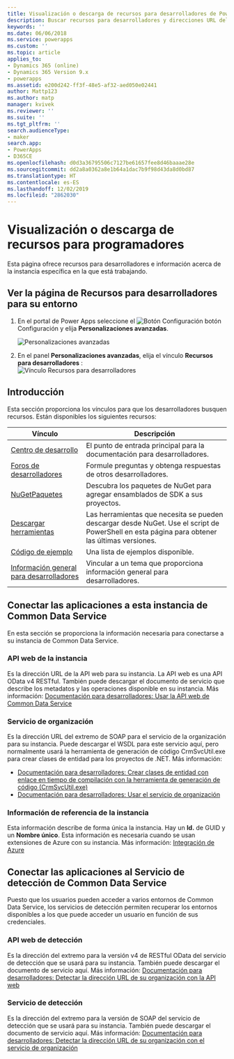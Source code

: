 ```yaml
---
title: Visualización o descarga de recursos para desarrolladores de Power Apps y Common Data Service | MicrosoftDocs
description: Buscar recursos para desarrolladores y direcciones URL del extremo de servicio para Power Apps y Common Data Service
keywords: ''
ms.date: 06/06/2018
ms.service: powerapps
ms.custom: ''
ms.topic: article
applies_to:
- Dynamics 365 (online)
- Dynamics 365 Version 9.x
- powerapps
ms.assetid: e200d242-ff3f-48e5-af32-aed050e02441
author: Mattp123
ms.author: matp
manager: kvivek
ms.reviewer: ''
ms.suite: ''
ms.tgt_pltfrm: ''
search.audienceType:
- maker
search.app:
- PowerApps
- D365CE
ms.openlocfilehash: d0d3a36795506c7127be61657fee8d46baaae28e
ms.sourcegitcommit: dd2a8a0362a8e1b64a1dac7b9f98d43da8d0bd87
ms.translationtype: HT
ms.contentlocale: es-ES
ms.lasthandoff: 12/02/2019
ms.locfileid: "2862030"
---
```

# <a name="view-or-download-developer-resources"></a>Visualización o descarga de recursos para programadores

Esta página ofrece recursos para desarrolladores e información acerca de la instancia específica en la que está trabajando. 

## <a name="view-the-developer-resources-page-for-your-environment"></a>Ver la página de Recursos para desarrolladores para su entorno

1. En el portal de Power Apps seleccione el ![Botón Configuración](../../administrator/media/settings-button-nav-bar.png) botón Configuración y elija **Personalizaciones avanzadas**.

    ![Personalizaciones avanzadas](media/advanced-customizations-menu.png)

1. En el panel **Personalizaciones avanzadas**, elija el vínculo **Recursos para desarrolladores** :<br />![Vínculo Recursos para desarrolladores](media/developer-resources-link.png)

## <a name="getting-started"></a>Introducción 

Esta sección proporciona los vínculos para que los desarrolladores busquen recursos. Están disponibles los siguientes recursos:


|Vínculo |Descripción|
|---------|---------|
|[Centro de desarrollo](https://go.microsoft.com/fwlink/?LinkId=551006)|El punto de entrada principal para la documentación para desarrolladores.|
|[Foros de desarrolladores](https://go.microsoft.com/fwlink/?LinkId=550993)|Formule preguntas y obtenga respuestas de otros desarrolladores.|
|[NuGetPaquetes](https://go.microsoft.com/fwlink/?LinkId=550994)|Descubra los paquetes de NuGet para agregar ensamblados de SDK a sus proyectos.|
|[Descargar herramientas](https://go.microsoft.com/fwlink/?LinkID=512122)|Las herramientas que necesita se pueden descargar desde NuGet. Use el script de PowerShell en esta página para obtener las últimas versiones.|
|[Código de ejemplo](https://go.microsoft.com/fwlink/?LinkId=553007)|Una lista de ejemplos disponible.|
|[Información general para desarrolladores](https://go.microsoft.com/fwlink/?LinkId=550995)|Vincular a un tema que proporciona información general para desarrolladores.|


## <a name="connect-your-apps-to-this-instance-of-common-data-service"></a>Conectar las aplicaciones a esta instancia de Common Data Service

En esta sección se proporciona la información necesaria para conectarse a su instancia de Common Data Service.

### <a name="instance-web-api"></a>API web de la instancia

Es la dirección URL de la API web para su instancia. La API web es una API OData v4 RESTful. También puede descargar el documento de servicio que describe los metadatos y las operaciones disponible en su instancia. Más información: [Documentación para desarrolladores: Usar la API web de Common Data Service](/powerapps/developer/common-data-service/webapi/overview)

### <a name="organization-service"></a>Servicio de organización

Es la dirección URL del extremo de SOAP para el servicio de la organización para su instancia.
Puede descargar el WSDL para este servicio aquí, pero normalmente usará la herramienta de generación de código CrmSvcUtil.exe para crear clases de entidad para los proyectos de .NET. Más información: 
- [Documentación para desarrolladores: Crear clases de entidad con enlace en tiempo de compilación con la herramienta de generación de código (CrmSvcUtil.exe)](/powerapps/developer/common-data-service/org-service/generate-early-bound-classes)
- [Documentación para desarrolladores: Usar el servicio de organización](/powerapps/developer/common-data-service/org-service/overview)

### <a name="instance-reference-information"></a>Información de referencia de la instancia

Esta información describe de forma única la instancia. Hay un **Id.** de GUID y un **Nombre único**.
Esta información es necesaria cuando se usan extensiones de Azure con su instancia.
Más información: [Integración de Azure](/powerapps/developer/common-data-service/azure-integration)

## <a name="connect-your-apps-to-the-common-data-service-discovery-service"></a>Conectar las aplicaciones al Servicio de detección de Common Data Service

Puesto que los usuarios pueden acceder a varios entornos de Common Data Service, los servicios de detección permiten recuperar los entornos disponibles a los que puede acceder un usuario en función de sus credenciales.

### <a name="discovery-web-api"></a>API web de detección

Es la dirección del extremo para la versión v4 de RESTful OData del servicio de detección que se usará para su instancia. También puede descargar el documento de servicio aquí.
Más información: [Documentación para desarrolladores: Detectar la dirección URL de su organización con la API web](/powerapps/developer/common-data-service/webapi/discover-url-organization-web-api)


### <a name="discovery-service"></a>Servicio de detección

Es la dirección del extremo para la versión de SOAP del servicio de detección que se usará para su instancia. También puede descargar el documento de servicio aquí.
Más información: [Documentación para desarrolladores: Detectar la dirección URL de su organización con el servicio de organización](/powerapps/developer/common-data-service/org-service/discovery-service)
  
  

